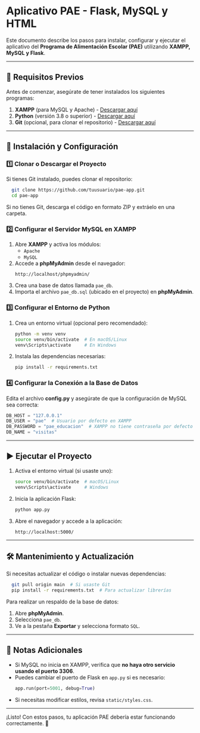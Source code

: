 # Aplicativo PAE - Flask, MySQL y HTML

Este documento describe los pasos para instalar, configurar y ejecutar el aplicativo del **Programa de Alimentación Escolar (PAE)** utilizando **XAMPP, MySQL y Flask**.

---

## 📌 Requisitos Previos

Antes de comenzar, asegúrate de tener instalados los siguientes programas:

1. **XAMPP** (para MySQL y Apache) - [Descargar aquí](https://www.apachefriends.org/es/index.html)
2. **Python** (versión 3.8 o superior) - [Descargar aquí](https://www.python.org/downloads/)
3. **Git** (opcional, para clonar el repositorio) - [Descargar aquí](https://git-scm.com/)

---

## 🚀 Instalación y Configuración

### 1️⃣ Clonar o Descargar el Proyecto
Si tienes Git instalado, puedes clonar el repositorio:
```bash
  git clone https://github.com/tuusuario/pae-app.git
  cd pae-app
```
Si no tienes Git, descarga el código en formato ZIP y extráelo en una carpeta.

### 2️⃣ Configurar el Servidor MySQL en XAMPP
1. Abre **XAMPP** y activa los módulos:
   - `Apache`
   - `MySQL`
2. Accede a **phpMyAdmin** desde el navegador:
   ```
   http://localhost/phpmyadmin/
   ```
3. Crea una base de datos llamada `pae_db`.
4. Importa el archivo `pae_db.sql` (ubicado en el proyecto) en **phpMyAdmin**.

### 3️⃣ Configurar el Entorno de Python
1. Crea un entorno virtual (opcional pero recomendado):
   ```bash
   python -m venv venv
   source venv/bin/activate  # En macOS/Linux
   venv\Scripts\activate     # En Windows
   ```
2. Instala las dependencias necesarias:
   ```bash
   pip install -r requirements.txt
   ```

### 4️⃣ Configurar la Conexión a la Base de Datos
Edita el archivo **config.py** y asegúrate de que la configuración de MySQL sea correcta:
```python
DB_HOST = "127.0.0.1"
DB_USER = "pae"  # Usuario por defecto en XAMPP
DB_PASSWORD = "pae_educacion"  # XAMPP no tiene contraseña por defecto
DB_NAME = "visitas"
```

---

## ▶️ Ejecutar el Proyecto

1. Activa el entorno virtual (si usaste uno):
   ```bash
   source venv/bin/activate  # macOS/Linux
   venv\Scripts\activate     # Windows
   ```
2. Inicia la aplicación Flask:
   ```bash
   python app.py
   ```
3. Abre el navegador y accede a la aplicación:
   ```
   http://localhost:5000/
   ```

---

## 🛠 Mantenimiento y Actualización
Si necesitas actualizar el código o instalar nuevas dependencias:
```bash
  git pull origin main  # Si usaste Git
  pip install -r requirements.txt  # Para actualizar librerías
```
Para realizar un respaldo de la base de datos:
1. Abre **phpMyAdmin**.
2. Selecciona `pae_db`.
3. Ve a la pestaña **Exportar** y selecciona formato `SQL`.

---

## 📌 Notas Adicionales
- Si MySQL no inicia en XAMPP, verifica que **no haya otro servicio usando el puerto 3306**.
- Puedes cambiar el puerto de Flask en `app.py` si es necesario:
  ```python
  app.run(port=5001, debug=True)
  ```
- Si necesitas modificar estilos, revisa `static/styles.css`.

---

¡Listo! Con estos pasos, tu aplicación PAE debería estar funcionando correctamente. 🚀


